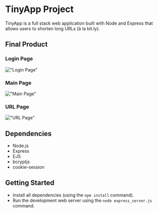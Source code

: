 # TinyApp Project

TinyApp is a full stack web application built with Node and Express that allows users to shorten long URLs (à la bit.ly).

## Final Product

### Login Page
!["Login Page"](https://i.imgur.com/UuTsRZZ.png)

### Main Page
!["Main Page"](https://i.imgur.com/jVWk7aA.png)

### URL Page
!["URL Page"](https://i.imgur.com/3mwQRCd.png)

## Dependencies

- Node.js
- Express
- EJS
- bcryptjs
- cookie-session

## Getting Started

- Install all dependencies (using the `npm install` command).
- Run the development web server using the `node express_server.js` command.
